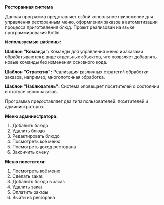 **Ресторанная система**

Данная программа представляет собой консольное приложение для управления ресторанным меню, оформления заказов и автоматизации процесса приготовления блюд. Проект реализован на языке программирования Kotlin.

**Используемые шаблоны:**

**Шаблон "Команда":** 
Команды для управления меню и заказами обрабатываются в виде отдельных объектов, что позволяет добавлять новые команды без изменения основного кода.

**Шаблон "Стратегия":** 
Реализация различных стратегий обработки заказов, например, многопоточная обработка.

**Шаблон "Наблюдатель":** 
Система оповещает посетителей о состоянии и статусе своих заказов.

Программа предоставляет два типа пользователей: посетителей и администраторов. 

**Меню администратора:**
1. Добавить блюдо
2. Удалить блюдо
3. Редактировать блюдо
4. Посмотреть всё меню
5. Посмотреть доход ресторана
6. Закончить смену

**Меню посетителя:**
1. Посмотреть всё меню
2. Сделать заказ
3. Добавить блюдо в заказ
4. Удалить заказ
5. Оплатить заказы
6. Выйти из ресторана
